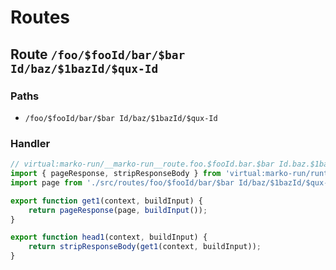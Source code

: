 # Routes

## Route `/foo/$fooId/bar/$bar Id/baz/$1bazId/$qux-Id`
### Paths
  - `/foo/$fooId/bar/$bar Id/baz/$1bazId/$qux-Id`
### Handler
```js
// virtual:marko-run/__marko-run__route.foo.$fooId.bar.$bar Id.baz.$1bazId.$qux-Id.js
import { pageResponse, stripResponseBody } from 'virtual:marko-run/runtime/internal';
import page from './src/routes/foo/$fooId/bar/$bar Id/baz/$1bazId/$qux-Id/+page.marko?marko-server-entry';

export function get1(context, buildInput) {
	return pageResponse(page, buildInput());
}

export function head1(context, buildInput) {
	return stripResponseBody(get1(context, buildInput));
}
```
